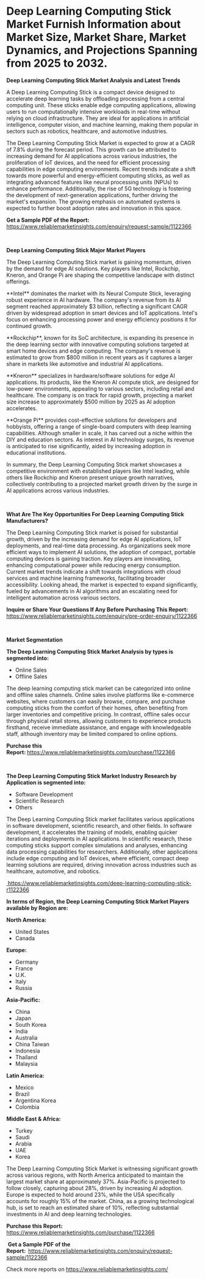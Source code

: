 <p><h1>Deep Learning Computing Stick Market Furnish Information about Market Size, Market Share, Market Dynamics, and Projections Spanning from 2025 to 2032.</h1></p><p><strong>Deep Learning Computing Stick Market Analysis and Latest Trends</strong></p>
<p><p>A Deep Learning Computing Stick is a compact device designed to accelerate deep learning tasks by offloading processing from a central computing unit. These sticks enable edge computing applications, allowing users to run computationally intensive workloads in real-time without relying on cloud infrastructure. They are ideal for applications in artificial intelligence, computer vision, and machine learning, making them popular in sectors such as robotics, healthcare, and automotive industries.</p><p>The Deep Learning Computing Stick Market is expected to grow at a CAGR of 7.8% during the forecast period. This growth can be attributed to increasing demand for AI applications across various industries, the proliferation of IoT devices, and the need for efficient processing capabilities in edge computing environments. Recent trends indicate a shift towards more powerful and energy-efficient computing sticks, as well as integrating advanced features like neural processing units (NPUs) to enhance performance. Additionally, the rise of 5G technology is fostering the development of next-generation applications, further driving the market's expansion. The growing emphasis on automated systems is expected to further boost adoption rates and innovation in this space.</p></p>
<p><strong>Get a Sample PDF of the Report:&nbsp;</strong> <a href="https://www.reliablemarketinsights.com/enquiry/request-sample/1122366?utm_campaign=2450&utm_medium=2&utm_source=Github&utm_content=ia&utm_term=15022025&utm_id=deep-learning-computing-stick">https://www.reliablemarketinsights.com/enquiry/request-sample/1122366</a></p>
<p>&nbsp;</p>
<p><strong>Deep Learning Computing Stick Major Market Players</strong></p>
<p><p>The Deep Learning Computing Stick market is gaining momentum, driven by the demand for edge AI solutions. Key players like Intel, Rockchip, Kneron, and Orange Pi are shaping the competitive landscape with distinct offerings.</p><p>**Intel** dominates the market with its Neural Compute Stick, leveraging robust experience in AI hardware. The company's revenue from its AI segment reached approximately $3 billion, reflecting a significant CAGR driven by widespread adoption in smart devices and IoT applications. Intel's focus on enhancing processing power and energy efficiency positions it for continued growth.</p><p>**Rockchip**, known for its SoC architecture, is expanding its presence in the deep learning sector with innovative computing solutions targeted at smart home devices and edge computing. The company's revenue is estimated to grow from $800 million in recent years as it captures a larger share in markets like automotive and industrial AI applications.</p><p>**Kneron** specializes in hardware/software solutions for edge AI applications. Its products, like the Kneron AI compute stick, are designed for low-power environments, appealing to various sectors, including retail and healthcare. The company is on track for rapid growth, projecting a market size increase to approximately $500 million by 2025 as AI adoption accelerates.</p><p>**Orange Pi** provides cost-effective solutions for developers and hobbyists, offering a range of single-board computers with deep learning capabilities. Although smaller in scale, it has carved out a niche within the DIY and education sectors. As interest in AI technology surges, its revenue is anticipated to rise significantly, aided by increasing adoption in educational institutions.</p><p>In summary, the Deep Learning Computing Stick market showcases a competitive environment with established players like Intel leading, while others like Rockchip and Kneron present unique growth narratives, collectively contributing to a projected market growth driven by the surge in AI applications across various industries.</p></p>
<p>&nbsp;</p>
<p><strong>What Are The Key Opportunities For Deep Learning Computing Stick Manufacturers?</strong></p>
<p><p>The Deep Learning Computing Stick market is poised for substantial growth, driven by the increasing demand for edge AI applications, IoT deployments, and real-time data processing. As organizations seek more efficient ways to implement AI solutions, the adoption of compact, portable computing devices is gaining traction. Key players are innovating, enhancing computational power while reducing energy consumption. Current market trends indicate a shift towards integrations with cloud services and machine learning frameworks, facilitating broader accessibility. Looking ahead, the market is expected to expand significantly, fueled by advancements in AI algorithms and an escalating need for intelligent automation across various sectors.</p></p>
<p><strong>Inquire or Share Your Questions If Any Before Purchasing This Report:</strong> <a href="https://www.reliablemarketinsights.com/enquiry/pre-order-enquiry/1122366?utm_campaign=2450&utm_medium=2&utm_source=Github&utm_content=ia&utm_term=15022025&utm_id=deep-learning-computing-stick">https://www.reliablemarketinsights.com/enquiry/pre-order-enquiry/1122366</a></p>
<p>&nbsp;</p>
<p><strong>Market Segmentation</strong></p>
<p><strong>The Deep Learning Computing Stick Market Analysis by types is segmented into:</strong></p>
<p><ul><li>Online Sales</li><li>Offline Sales</li></ul></p>
<p><p>The deep learning computing stick market can be categorized into online and offline sales channels. Online sales involve platforms like e-commerce websites, where customers can easily browse, compare, and purchase computing sticks from the comfort of their homes, often benefiting from larger inventories and competitive pricing. In contrast, offline sales occur through physical retail stores, allowing customers to experience products firsthand, receive immediate assistance, and engage with knowledgeable staff, although inventory may be limited compared to online options.</p></p>
<p><strong>Purchase this Report:&nbsp;</strong><a href="https://www.reliablemarketinsights.com/purchase/1122366?utm_campaign=2450&utm_medium=2&utm_source=Github&utm_content=ia&utm_term=15022025&utm_id=deep-learning-computing-stick">https://www.reliablemarketinsights.com/purchase/1122366</a></p>
<p>&nbsp;</p>
<p><strong>The Deep Learning Computing Stick Market Industry Research by Application is segmented into:</strong></p>
<p><ul><li>Software Development</li><li>Scientific Research</li><li>Others</li></ul></p>
<p><p>The Deep Learning Computing Stick market facilitates various applications in software development, scientific research, and other fields. In software development, it accelerates the training of models, enabling quicker iterations and deployments in AI applications. In scientific research, these computing sticks support complex simulations and analyses, enhancing data processing capabilities for researchers. Additionally, other applications include edge computing and IoT devices, where efficient, compact deep learning solutions are required, driving innovation across industries such as healthcare, automotive, and robotics.</p></p>
<p><a href="https://www.reliablemarketinsights.com/deep-learning-computing-stick-r1122366?utm_campaign=2450&utm_medium=2&utm_source=Github&utm_content=ia&utm_term=15022025&utm_id=deep-learning-computing-stick">&nbsp;https://www.reliablemarketinsights.com/deep-learning-computing-stick-r1122366</a></p>
<p><strong>In terms of Region, the Deep Learning Computing Stick Market Players available by Region are:</strong></p>
<p>
    <p> <strong> North America: </strong>
        <ul>
            <li>United States</li>
            <li>Canada</li>
        </ul>
        </p> 
    <p> <strong> Europe: </strong>
        <ul>
            <li>Germany</li>
            <li>France</li>
            <li>U.K.</li>
            <li>Italy</li>
            <li>Russia</li>
        </ul>
        </p> 
    <p> <strong> Asia-Pacific: </strong>
        <ul>
            <li>China</li>
            <li>Japan</li>
            <li>South Korea</li>
            <li>India</li>
            <li>Australia</li>
            <li>China Taiwan</li>
            <li>Indonesia</li>
            <li>Thailand</li>
            <li>Malaysia</li>
        </ul>
        </p> 
    <p> <strong> Latin America: </strong>
        <ul>
            <li>Mexico</li>
            <li>Brazil</li>
            <li>Argentina Korea</li>
            <li>Colombia</li>
        </ul>
        </p> 
    <p> <strong> Middle East & Africa: </strong>
        <ul>
            <li>Turkey</li>
            <li>Saudi</li>
            <li>Arabia</li>
            <li>UAE</li>
            <li>Korea</li>
        </ul>
    </p>
    </p>
<p><p>The Deep Learning Computing Stick Market is witnessing significant growth across various regions, with North America anticipated to maintain the largest market share at approximately 37%. Asia-Pacific is projected to follow closely, capturing about 28%, driven by increasing AI adoption. Europe is expected to hold around 23%, while the USA specifically accounts for roughly 15% of the market. China, as a growing technological hub, is set to reach an estimated share of 10%, reflecting substantial investments in AI and deep learning technologies.</p></p>
<p><strong>Purchase this Report: </strong><a href="https://www.reliablemarketinsights.com/purchase/1122366?utm_campaign=2450&utm_medium=2&utm_source=Github&utm_content=ia&utm_term=15022025&utm_id=deep-learning-computing-stick">https://www.reliablemarketinsights.com/purchase/1122366</a></p>
<p>&nbsp;<strong>Get a Sample PDF of the Report:&nbsp;&nbsp;</strong><a href="https://www.reliablemarketinsights.com/enquiry/request-sample/1122366?utm_campaign=2450&utm_medium=2&utm_source=Github&utm_content=ia&utm_term=15022025&utm_id=deep-learning-computing-stick">https://www.reliablemarketinsights.com/enquiry/request-sample/1122366</a></p>
<p><strong></strong></p>
<p>Check more reports on <a href="https://www.reliablemarketinsights.com/?utm_campaign=2450&utm_medium=2&utm_source=Github&utm_content=ia&utm_term=15022025&utm_id=deep-learning-computing-stick">https://www.reliablemarketinsights.com/</a></p>